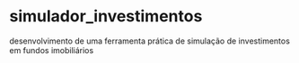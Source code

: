 # simulador_investimentos
desenvolvimento de uma ferramenta prática de simulação de investimentos em fundos imobiliários
